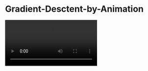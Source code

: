 # Gradient-Desctent-by-Animation
![image](https://github.com/Gaprs/Gradient-Desctent-by-Animation/blob/master/anim.mp4)
